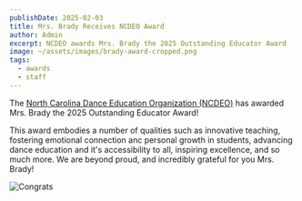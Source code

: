 ```yaml
---
publishDate: 2025-02-03
title: Mrs. Brady Receives NCDEO Award
author: Admin
excerpt: NCDEO awards Mrs. Brady the 2025 Outstanding Educator Award
image: ~/assets/images/brady-award-cropped.png
tags:
  - awards
  - staff
---
```


The [North Carolina Dance Education Organization (NCDEO)](https://www.ncdeo.org/) has awarded Mrs. Brady the 2025 Outstanding Educator Award!

This award embodies a number of qualities such as innovative teaching, fostering emotional connection anc personal growth in students, advancing dance education and it's accessibility to all, inspiring excellence, and so much more. We are beyond proud, and incredibly grateful for you Mrs. Brady!

![Congrats](~/assets/images/brady-award.jpg)